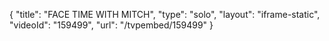 {
    "title": "FACE TIME WITH MITCH",
    "type": "solo",
    "layout": "iframe-static",
    "videoId": "159499",
    "url": "\/tvpembed\/159499"
}